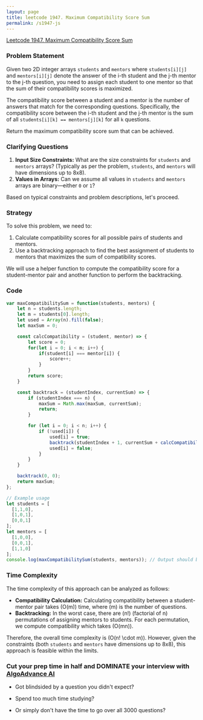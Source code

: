 ```yaml
---
layout: page
title: leetcode 1947. Maximum Compatibility Score Sum
permalink: /s1947-js
---
```

[Leetcode 1947. Maximum Compatibility Score Sum](https://algoadvance.github.io/algoadvance/l1947)
### Problem Statement
Given two 2D integer arrays `students` and `mentors` where `students[i][j]` and `mentors[i][j]` denote the answer of the i-th student and the j-th mentor to the j-th question, you need to assign each student to one mentor so that the sum of their compatibility scores is maximized.

The compatibility score between a student and a mentor is the number of answers that match for the corresponding questions. Specifically, the compatibility score between the i-th student and the j-th mentor is the sum of all `students[i][k] == mentors[j][k]` for all `k` questions.

Return the maximum compatibility score sum that can be achieved.

### Clarifying Questions
1. **Input Size Constraints:** What are the size constraints for `students` and `mentors` arrays? (Typically as per the problem, `students`, and `mentors` will have dimensions up to 8x8).
2. **Values in Arrays:** Can we assume all values in `students` and `mentors` arrays are binary—either `0` or `1`?

Based on typical constraints and problem descriptions, let's proceed.

### Strategy
To solve this problem, we need to:
1. Calculate compatibility scores for all possible pairs of students and mentors.
2. Use a backtracking approach to find the best assignment of students to mentors that maximizes the sum of compatibility scores.

We will use a helper function to compute the compatibility score for a student-mentor pair and another function to perform the backtracking.

### Code

```javascript
var maxCompatibilitySum = function(students, mentors) {
    let n = students.length;
    let m = students[0].length;
    let used = Array(n).fill(false);
    let maxSum = 0;

    const calcCompatibility = (student, mentor) => {
        let score = 0;
        for(let i = 0; i < m; i++) {
            if(student[i] === mentor[i]) {
                score++;
            }
        }
        return score;
    }

    const backtrack = (studentIndex, currentSum) => {
        if (studentIndex === n) {
            maxSum = Math.max(maxSum, currentSum);
            return;
        }

        for (let i = 0; i < n; i++) {
            if (!used[i]) {
                used[i] = true;
                backtrack(studentIndex + 1, currentSum + calcCompatibility(students[studentIndex], mentors[i]));
                used[i] = false;
            }
        }
    }

    backtrack(0, 0);
    return maxSum;
};

// Example usage
let students = [
  [1,1,0],
  [1,0,1],
  [0,0,1]
];
let mentors = [
  [1,0,0],
  [0,0,1],
  [1,1,0]
];
console.log(maxCompatibilitySum(students, mentors)); // Output should be the maximum compatibility score sum
```

### Time Complexity
The time complexity of this approach can be analyzed as follows:
- **Compatibility Calculation:** Calculating compatibility between a student-mentor pair takes \(O(m)\) time, where \(m\) is the number of questions.
- **Backtracking:** In the worst case, there are \(n!\) (factorial of n) permutations of assigning mentors to students. For each permutation, we compute compatibility which takes \(O(mn)\).

Therefore, the overall time complexity is \(O(n! \cdot m)\). However, given the constraints (both `students` and `mentors` have dimensions up to 8x8), this approach is feasible within the limits.


### Cut your prep time in half and DOMINATE your interview with [AlgoAdvance AI](https://algoAdvance.com)

- Got blindsided by a question you didn't expect?

- Spend too much time studying?

- Or simply don't have the time to go over all 3000 questions?

